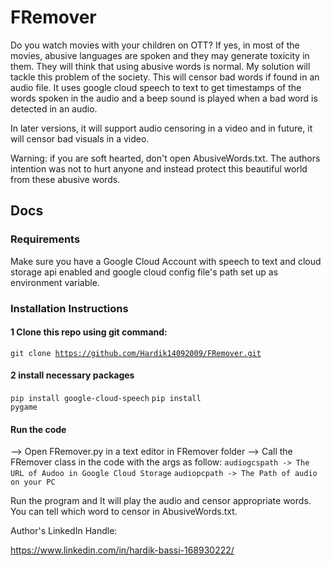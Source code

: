 # FRemover


Do you watch movies with your children  on OTT? If yes, in most of the movies, abusive languages are spoken and they may generate toxicity in them. They will think that using abusive words is normal. My solution will tackle this problem of the society. This will censor bad words if found in an audio file. It uses google cloud speech to text to get timestamps of the words spoken in the audio and a beep sound is played when a bad word is detected in an audio. 

In later versions, it will support audio censoring in a video and in future, it will censor bad visuals in a video. 

Warning: if you are soft hearted, don't open AbusiveWords.txt. The authors intention was not to hurt anyone and instead protect this beautiful world from these abusive words.

## Docs 

### Requirements

Make sure you have a Google Cloud Account with speech to text and cloud storage api enabled and google cloud config file's path set up as environment variable. 

### Installation Instructions

#### 1 Clone this repo using git command:

<code>git clone https://github.com/Hardik14092009/FRemover.git</code>

#### 2 install necessary packages

<code>pip install google-cloud-speech</code>
<code>pip install pygame</code>

#### Run the code

--> Open FRemover.py in a text editor in FRemover folder
--> Call the FRemover class in the code with the args as follow:
<code>audiogcspath -> The URL of Audoo in Google Cloud Storage</code>
<code>audiopcpath -> The Path of audio on your PC</code>

Run the program and It will play the audio and censor appropriate words. You can tell which word to censor in AbusiveWords.txt.

Author's LinkedIn Handle:

https://www.linkedin.com/in/hardik-bassi-168930222/

